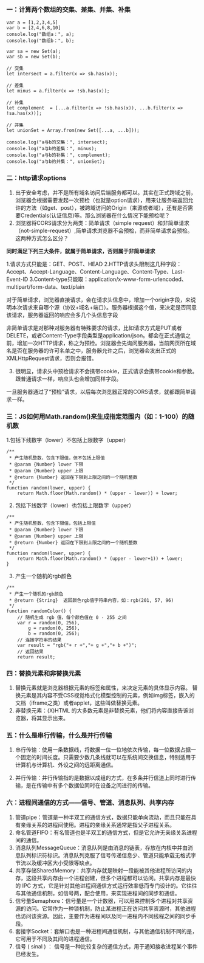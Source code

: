 ### 一：计算两个数组的交集、差集、并集、补集

```
var a = [1,2,3,4,5]
var b = [2,4,6,8,10]
console.log("数组a：", a);
console.log("数组b：", b);

var sa = new Set(a);
var sb = new Set(b);

// 交集
let intersect = a.filter(x => sb.has(x));

// 差集
let minus = a.filter(x => !sb.has(x));

// 补集
let complement  = [...a.filter(x => !sb.has(x)), ...b.filter(x => !sa.has(x))];

// 并集
let unionSet = Array.from(new Set([...a, ...b]));

console.log("a与b的交集：", intersect);
console.log("a与b的差集：", minus);
console.log("a与b的补集：", complement);
console.log("a与b的并集：", unionSet);
```
### 二：http请求options
1. 出于安全考虑，并不是所有域名访问后端服务都可以。其实在正式跨域之前，浏览器会根据需要发起一次预检（也就是option请求），用来让服务端返回允许的方法（如get、post），被跨域访问的Origin（来源或者域），还有是否需要Credentials(认证信息)等。那么浏览器在什么情况下能预检呢？
2. 浏览器将CORS请求分为两类：简单请求（simple request）和非简单请求（not-simple-request）,简单请求浏览器不会预检，而非简单请求会预检。这两种方式怎么区分？

**同时满足下列三大条件，就属于简单请求，否则属于非简单请求**

1.请求方式只能是：GET、POST、HEAD
2.HTTP请求头限制这几种字段：Accept、Accept-Language、Content-Language、Content-Type、Last-Event-ID
3.Content-type只能取：application/x-www-form-urlencoded、multipart/form-data、text/plain

对于简单请求，浏览器直接请求，会在请求头信息中，增加一个origin字段，来说明本次请求来自哪个源（协议+域名+端口）。服务器根据这个值，来决定是否同意该请求，服务器返回的响应会多几个头信息字段

非简单请求是对那种对服务器有特殊要求的请求，比如请求方式是PUT或者DELETE，或者Content-Type字段类型是application/json。都会在正式通信之前，增加一次HTTP请求，称之为预检。浏览器会先询问服务器，当前网页所在域名是否在服务器的许可名单之中，服务器允许之后，浏览器会发出正式的XMLHttpRequest请求，否则会报错。

3. 很明显，请求头中预检请求不会携带cookie，正式请求会携带cookie和参数。跟普通请求一样，响应头也会增加同样字段。

一旦服务器通过了“预检”请求，以后每次浏览器正常的CORS请求，就都跟简单请求一样。

### 三：JS如何用Math.random()来生成指定范围内（如：1-100）的随机数

1.包括下线数字（lower）不包括上限数字（upper）
```
/**
 * 产生随机整数，包含下限值，但不包括上限值
 * @param {Number} lower 下限
 * @param {Number} upper 上限
 * @return {Number} 返回在下限到上限之间的一个随机整数
 */
function random(lower, upper) {
	return Math.floor(Math.random() * (upper - lower)) + lower;

```
2. 包括下线数字（lower）也包括上限数字（upper）
```
/**
 * 产生随机整数，包含下限值，包括上限值
 * @param {Number} lower 下限
 * @param {Number} upper 上限
 * @return {Number} 返回在下限到上限之间的一个随机整数
 */
function random(lower, upper) {
	return Math.floor(Math.random() * (upper - lower+1)) + lower;
} 

```
3. 产生一个随机的rgb颜色
```
/**
 * 产生一个随机的rgb颜色
 * @return {String}  返回颜色rgb值字符串内容，如：rgb(201, 57, 96)
 */
function randomColor() {
	// 随机生成 rgb 值，每个颜色值在 0 - 255 之间
	var r = random(0, 256),
		g = random(0, 256),
		b = random(0, 256);
	// 连接字符串的结果
	var result = "rgb("+ r +","+ g +","+ b +")";
	// 返回结果
	return result;
```
### 四：替换元素和非替换元素
1. 替换元素就是浏览器根据元素的标签和属性，来决定元素的具体显示内容。
替换元素是其内容不受CSS视觉格式化模型控制的元素，例如img标签，嵌入的文档（iframe之类）或者applet，这些叫做替换元素。
2. 非替换元素：(X)HTML 的大多数元素是非替换元素，他们将内容直接告诉浏览器，将其显示出来。

### 五：什么是串行传输，什么是并行传输
1. 串行传输：使用一条数据线，将数据一位一位地依次传输，每一位数据占据一个固定的时间长度。只需要少数几条线就可以在系统间交换信息，特别适用于计算机与计算机、外设之间的远距离通信。

2. 并行传输：并行传输指的是数据以成组的方式，在多条并行信道上同时进行传输，是在传输中有多个数据位同时在设备之间进行的传输。

### 六：进程间通信的方式——信号、管道、消息队列、共享内存
1. 管道pipe：管道是一种半双工的通信方式，数据只能单向流动，而且只能在具有亲缘关系的进程间使用。进程的亲缘关系通常是指父子进程关系。
2. 命名管道FIFO：有名管道也是半双工的通信方式，但是它允许无亲缘关系进程间的通信。
4. 消息队列MessageQueue：消息队列是由消息的链表，存放在内核中并由消息队列标识符标识。消息队列克服了信号传递信息少、管道只能承载无格式字节流以及缓冲区大小受限等缺点。
5. 共享存储SharedMemory：共享内存就是映射一段能被其他进程所访问的内存，这段共享内存由一个进程创建，但多个进程都可以访问。共享内存是最快的 IPC 方式，它是针对其他进程间通信方式运行效率低而专门设计的。它往往与其他通信机制，如信号两，配合使用，来实现进程间的同步和通信。
6. 信号量Semaphore：信号量是一个计数器，可以用来控制多个进程对共享资源的访问。它常作为一种锁机制，防止某进程正在访问共享资源时，其他进程也访问该资源。因此，主要作为进程间以及同一进程内不同线程之间的同步手段。
7. 套接字Socket：套解口也是一种进程间通信机制，与其他通信机制不同的是，它可用于不同及其间的进程通信。
8. 信号 ( sinal ) ： 信号是一种比较复杂的通信方式，用于通知接收进程某个事件已经发生。

 